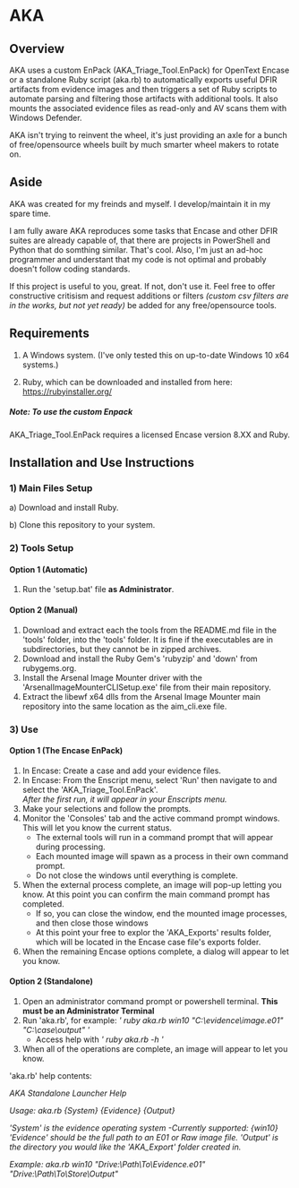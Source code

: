 # AKA

## Overview

AKA uses a custom EnPack (AKA_Triage_Tool.EnPack) for OpenText Encase or a standalone Ruby script (aka.rb) to automatically exports useful DFIR artifacts from evidence images and then triggers a set of Ruby scripts to automate parsing and filtering those artifacts with additional tools.  It also mounts the associated evidence files as read-only and AV scans them with Windows Defender.  

AKA isn't trying to reinvent the wheel, it's just providing an axle for a bunch of free/opensource wheels built by much smarter wheel makers to rotate on.

## Aside

AKA was created for my freinds and myself.  I develop/maintain it in my spare time.  

I am fully aware AKA reproduces some tasks that Encase and other DFIR suites are already capable of, that there are projects in PowerShell and Python that do somthing similar.  That's cool.  Also, I'm just an ad-hoc programmer and understant that my code is not optimal and probably doesn't follow coding standards.

If this project is useful to you, great.  If not, don't use it.  Feel free to offer constructive critisism and request additions or filters *(custom csv filters are in the works, but not yet ready)* be added for any free/opensource tools.

## Requirements

1) A Windows system. (I've only tested this on up-to-date Windows 10 x64 systems.)

2) Ruby, which can be downloaded and installed from here: https://rubyinstaller.org/

##### Note: To use the custom Enpack
AKA_Triage_Tool.EnPack requires a licensed Encase version 8.XX and Ruby.  

## Installation and Use Instructions

### 1) Main Files Setup
a) Download and install Ruby.

b) Clone this repository to your system.

### 2) Tools Setup

#### Option 1 (Automatic) 
1) Run the 'setup.bat' file **as Administrator**.

#### Option 2 (Manual)
1) Download and extract each the tools from the README.md file in the 'tools' folder, into the 'tools' folder.  It is fine if the executables are in subdirectories, but they cannot be in zipped archives.
2) Download and install the Ruby Gem's 'rubyzip' and 'down' from rubygems.org.
3) Install the Arsenal Image Mounter driver with the 'ArsenalImageMounterCLISetup.exe' file from their main repository.
4) Extract the libewf x64 dlls from the Arsenal Image Mounter main repository into the same location as the aim_cli.exe file.

### 3) Use

#### Option 1 (The Encase EnPack)
1) In Encase: Create a case and add your evidence files.
2) In Encase: From the Enscript menu, select 'Run' then navigate to and select the 'AKA_Triage_Tool.EnPack'.  
   *After the first run, it will appear in your Enscripts menu.*
3) Make your selections and follow the prompts.
4) Monitor the 'Consoles' tab and the active command prompt windows.  This will let you know the current status.
   * The external tools will run in a command prompt that will appear during processing.  
   * Each mounted image will spawn as a process in their own command prompt.
   * Do not close the windows until everything is complete.
5) When the external process complete, an image will pop-up letting you know. At this point you can confirm the main command prompt has completed.  
   * If so, you can close the window, end the mounted image processes, and then close those windows
   * At this point your free to explor the 'AKA_Exports' results folder, which will be located in the Encase case file's exports folder.
6) When the remaining Encase options complete, a dialog will appear to let you know.

#### Option 2 (Standalone)
1) Open an administrator command prompt or powershell terminal. **This must be an Administrator Terminal**
2) Run 'aka.rb', for example: _' ruby aka.rb win10 "C:\evidence\image.e01" "C:\case\output\" '_
   * Access help with _' ruby aka.rb -h '_
3) When all of the operations are complete, an image will appear to let you know.

'aka.rb' help contents:

_AKA Standalone Launcher Help_

_Usage:_
_aka.rb {System} {Evidence} {Output}_

_'System' is the evidence operating system_
    _-Currently supported: {win10}_
_'Evidence' should be the full path to an E01 or Raw image file._
_'Output' is the directory you would like the 'AKA_Export' folder created in._

_Example:_
   _aka.rb win10 "Drive:\Path\To\Evidence.e01" "Drive:\Path\To\Store\Output\"_

